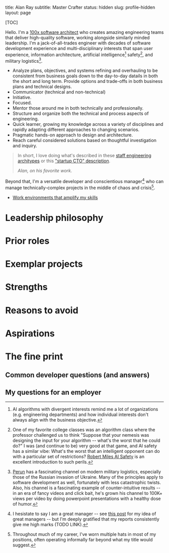 title: Alan Ray
subtitle: Master Crafter
status: hidden
slug: profile-hidden
layout: page

[TOC]

Hello. I'm a [100x software architect](https://www.stxnext.com/blog/software-development-productivity-100x-engineering/) who creates amazing engineering teams that deliver high-quality software, working alongside similarly minded leadership. I'm a jack-of-all-trades engineer with decades of software development experience and multi-disciplinary interests that span user experience, information architecture, artificial intelligence[^org] safety[^safety], and military logistics[^perun].

- Analyze plans, objectives, and systems refining and overhauling to be consistent from business goals down to the day-to-day datails in both the short and long term. Provide options and trade-offs in both business plans and technical designs.
- Communicator (technical and non-technical)
- Initiative.
- Focused.
- Mentor those around me in both technically and professionally.
- Structure and organize both the technical and process aspects of engineering.
- Quick learner, growing my knowledge across a variety of disciplines and rapidly adapting different approaches to changing scenarios.
- Pragmatic hands-on approach to design and architecture.
- Reach careful considered solutions based on thoughtful investigation and inquiry.

> In short, I love doing what's described in these [staff engineering architypes](https://lethain.com/staff-engineer-archetypes/) or this ["startup CTO" description](http://www.startuplessonslearned.com/2008/09/what-does-startup-cto-actually-do.html).
>
> _Alan, on his favorite work._

Beyond that, I'm a versatile developer and conscientious manager[^manager] who can manage technically-complex projects in the middle of chaos and crisis[^hats].

[^manager]: I hesistate to say I am a great manager -- see [this post]({filename}/my-best-managers.md) for my idea of great managers -- but I'm deeply gratified that my reports consistently give me high marks (TODO LINK).

[^hats]: Throughout much of my career, I've worn multiple hats in most of my positions, often operating informally far beyond what my title would suggest.

* [Work environments that amplify my skills]({filename}/pages/profile-best-environment.md)

# Leadership philosophy

# Prior roles

# Exemplar projects

# Strengths

# Reasons to avoid

# Aspirations

# The fine print

## Common developer questions (and answers)
## My questions for an employer

[^org]: AI algorithms with divergent interests remind me a lot of organizations (e.g. engineering departments) and how individual interests don't always align with the business objective.

[^safety]: One of my favorite college classes was an algorithm class where the professor challenged us to think "Suppose that your nemesis was designing the input for your algorithm -- what's the worst that he could do?" I was (and continue to be) very good at that game, and AI safety has a similar vibe: What's the worst that an intelligent opponent can do with a particular set of restrictions? [Robert Miles AI Safety](https://www.youtube.com/c/robertmilesai) is an excellent introduction to such perils.


[^perun]: [Perun](https://www.youtube.com/@PerunAU) has a fascinating channel on modern military logistics, especially those of the Russian invasion of Ukraine. Many of the principles apply to software development as well, fortunately with less catastrophic twists. Also, his channel is a fascinating example of counter-intuitive results -- in an era of fancy videos and click bait, he's grown his channel to 100K+ views per video by doing powerpoint presentations with a healthy dose of humor.
